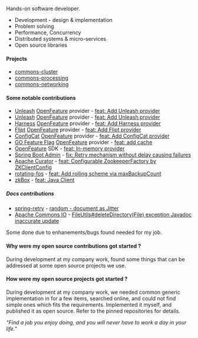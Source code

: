 Hands-on software developer.

* Development - design & implementation
* Problem solving
* Performance, Concurrency
* Distributed systems & micro-services
* Open source libraries

#### Projects
* [commons-cluster](https://github.com/CiscoSE/commons-cluster#commons-cluster)
* [commons-processing](https://github.com/CiscoSE/commons-processing#commons-processing)
* [commons-networking](https://github.com/CiscoSE/commons-networking#commons-networking)

#### Some notable contributions
* [Unleash](https://www.getunleash.io/) [OpenFeature](https://openfeature.dev) provider - [feat: Add Unleash provider](https://github.com/open-feature/go-sdk-contrib/pull/338)
* [Unleash](https://www.getunleash.io/) [OpenFeature](https://openfeature.dev) provider - [feat: Add Unleash provider](https://github.com/open-feature/java-sdk-contrib/pull/424)
* [Harness](https://developer.harness.io/docs/feature-flags/) [OpenFeature](https://openfeature.dev) provider - [feat: Add Harness provider](https://github.com/open-feature/go-sdk-contrib/pull/348)
* [Flipt](https://www.flipt.io/) [OpenFeature](https://openfeature.dev) provider - [feat: Add Flipt provider](https://github.com/open-feature/java-sdk-contrib/pull/461)
* [ConfigCat](https://configcat.com/) [OpenFeature](https://openfeature.dev) provider - [feat: Add ConfigCat provider](https://github.com/open-feature/java-sdk-contrib/pull/521)
* [GO Feature Flag](https://gofeatureflag.org) [OpenFeature](https://openfeature.dev) provider - [feat: add cache](https://github.com/open-feature/java-sdk-contrib/pull/369)
* [OpenFeature](https://openfeature.dev) SDK - [feat: In-memory provider](https://github.com/open-feature/java-sdk/pull/546)
* [Spring Boot Admin](https://github.com/codecentric/spring-boot-admin#spring-boot-admin-by-codecentric) - [fix: Retry mechanism without delay causing failures](https://github.com/codecentric/spring-boot-admin/pull/2106)
* [Apache Curator](https://curator.apache.org) - [feat: Configurable ZookeeperFactory by ZKClientConfig](https://github.com/apache/curator/commit/414a4085c0228c5c4f960c43fb79d06d680eeea4)
* [rotating-fos](https://github.com/vy/rotating-fos#usage) - [feat: Add rolling scheme via maxBackupCount](https://github.com/vy/rotating-fos/commit/8b07a0c5de3524f9f4e9cda3237556bbe2532447)
* [zkBox](http://www.zkbox.com) - [feat: Java Client](http://www.zkbox.com/developers/client/java)

##### Docs contributions
* [spring-retry](https://github.com/spring-projects/spring-retry) - [random - document as Jitter](https://github.com/spring-projects/spring-retry/pull/376)
* [Apache Commons IO](https://commons.apache.org/proper/commons-io/) - [FileUtils#deleteDirectory(File) exception Javadoc inaccurate update](https://github.com/apache/commons-io/pull/245)

Some done due to enhanements/bugs found needed for my job.

#### Why were my open source contributions got started ?
During development at my company work, found some things that can be addressed at some open source projects we use.

#### How were my open source projects got started ?
During development at my company work, we needed common generic implementation in for a few items, searched online, and could not find simple ones which fits the requirements. Implemented it myself, and published it as open source. Refer to the pinned repositories for details.

_"Find a job you enjoy doing, and you will never have to work a day in your life."_

<!--
**liran2000/liran2000** is a ✨ _special_ ✨ repository because its `README.md` (this file) appears on your GitHub profile.
-->
